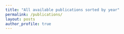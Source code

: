 ```yaml
---
title: "All available publications sorted by year"
permalink: /publications/
layout: posts
author_profile: true
---
```


